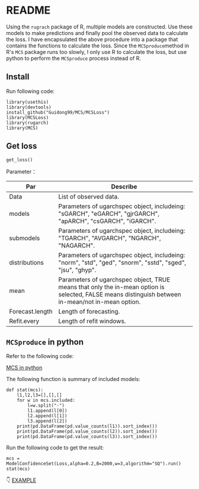 # README

Using the `rugrach` package of R, multiple models are constructed. Use these models to make predictions and finally pool the observed data to calculate the loss.
I have encapsulated the above procedure into a package that contains the functions to calculate the loss.
Since the `MCSproduce`method in R's `MCS` package runs too slowly, I only use R to calculate the loss, but use python to perform the `MCSproduce` process instead of R.

## Install

Run following code:

```
library(usethis)
library(devtools)
install_github("Guidong99/MCS/MCSLoss")
library(MCSLoss)
library(rugarch)
library(MCS)
```

## Get loss

```
get_loss()
```

Parameter：

| Par             | Describe                                                                                                                                          |
|-----------------|---------------------------------------------------------------------------------------------------------------------------------------------------|
| Data            | List of observed data.                                                                                                                            |
| models          | Parameters of ugarchspec object, includeing: "sGARCH", "eGARCH", "gjrGARCH", "apARCH", "csGARCH", "iGARCH".                                       |
| submodels       | Parameters of ugarchspec object, includeing: "TGARCH", "AVGARCH", "NGARCH", "NAGARCH".                                                            |
| distributions   | Parameters of ugarchspec object, includeing: "norm", "std", "ged", "snorm", "sstd", "sged", "jsu", "ghyp".                                        |
| mean            | Parameters of ugarchspec object, TRUE means that only the in-mean option is selected, FALSE means distinguish between in-mean/not in-mean option. |
| Forecast.length | Length of forecasting.                                                                                                                            |
| Refit.every     | Length of refit windows.                                                                                                                          |

## `MCSproduce` in python

Refer to the following code:

[MCS in python](https://michael-gong.com/blogs/model-confidence-set/)

The following function is summary of included models:

```
def stat(mcs):
    l1,l2,l3=[],[],[]
    for w in mcs.included:
        l=w.split("-")
        l1.append(l[0])
        l2.append(l[1])
        l3.append(l[2])
    print(pd.DataFrame(pd.value_counts(l1)).sort_index())
    print(pd.DataFrame(pd.value_counts(l2)).sort_index())
    print(pd.DataFrame(pd.value_counts(l3)).sort_index())
```

Run the following code to get the result:

```
mcs = ModelConfidenceSet(Loss,alpha=0.2,B=2000,w=3,algorithm="SQ").run()
stat(mcs)
```
👇
[EXAMPLE](https://github.com/Guidong99/MCS/blob/main/Example/Example.md)
